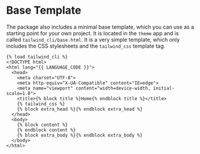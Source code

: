 # Base Template

The package also includes a minimal base template, which you can use as a starting point for your own project. It is located in the `theme` app and is called `tailwind_cli/base.html`. It is a very simple template, which only includes the CSS stylesheets and the `tailwind_css` template tag.

```htmldjango
{% load tailwind_cli %}
<!DOCTYPE html>
<html lang="{{ LANGUAGE_CODE }}">
  <head>
    <meta charset="UTF-8">
    <meta http-equiv="X-UA-Compatible" content="IE=edge">
    <meta name="viewport" content="width=device-width, initial-scale=1.0">
    <title>{% block title %}Home{% endblock title %}</title>
    {% tailwind_css %}
    {% block extra_head %}{% endblock extra_head %}
  </head>
  <body>
    {% block content %}
    {% endblock content %}
    {% block extra_body %}{% endblock extra_body %}
  </body>
</html>
```
